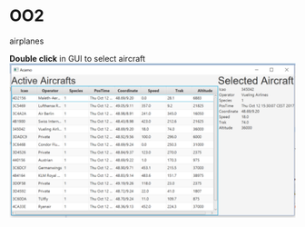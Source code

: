 # OO2
airplanes 

<b>Double click</b> in GUI to select aircraft </br>
![](/img/gui4.png?raw=true "GUI Lab 4")
